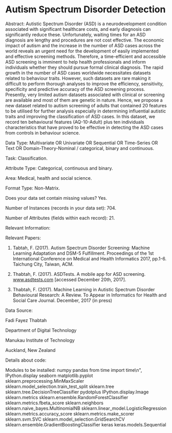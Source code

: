 
# Autism Spectrum Disorder Detection

Abstract: Autistic Spectrum Disorder (ASD) is a neurodevelopment condition associated with significant healthcare costs, and early diagnosis can significantly reduce these. Unfortunately, waiting times for an ASD diagnosis are lengthy and procedures are not cost effective. The economic impact of autism and the increase in the number of ASD cases across the world reveals an urgent need for the development of easily implemented and effective screening methods. Therefore, a time-efficient and accessible ASD screening is imminent to help health professionals and inform individuals whether they should pursue formal clinical diagnosis. The rapid growth in the number of ASD cases worldwide necessitates datasets related to behaviour traits. However, such datasets are rare making it difficult to perform thorough analyses to improve the efficiency, sensitivity, specificity and predictive accuracy of the ASD screening process. Presently, very limited autism datasets associated with clinical or screening are available and most of them are genetic in nature. Hence, we propose a new dataset related to autism screening of adults that contained 20 features to be utilised for further analysis especially in determining influential autistic traits and improving the classification of ASD cases. In this dataset, we record ten behavioural features (AQ-10-Adult) plus ten individuals characteristics that have proved to be effective in detecting the ASD cases from controls in behaviour science.

Data Type: Multivariate OR Univariate OR Sequential OR Time-Series OR Text OR Domain-Theory-Nominal / categorical, binary and continuous.

Task: Classification.

Attribute Type: Categorical, continuous and binary.

Area: Medical, health and social science.

Format Type: Non-Matrix.

Does your data set contain missing values? Yes.

Number of Instances (records in your data set): 704.

Number of Attributes (fields within each record): 21.

Relevant Information:

Relevant Papers:

1. Tabtah, F. (2017). Autism Spectrum Disorder Screening: Machine Learning Adaptation and DSM-5 Fulfillment. Proceedings of the 1st International Conference on Medical and Health Informatics 2017, pp.1-6. Taichung City, Taiwan, ACM.

2. Thabtah, F. (2017). ASDTests. A mobile app for ASD screening. www.asdtests.com [accessed December 20th, 2017].

3. Thabtah, F. (2017). Machine Learning in Autistic Spectrum Disorder Behavioural Research: A Review. To Appear in Informatics for Health and Social Care Journal. December, 2017 (in press)

Data Source:

Fadi Fayez Thabtah

  Department of Digital Technology

  Manukau Institute of Technology

  Auckland, New Zealand

  Details about code:

Modules to be installed:
  numpy
  pandas
  from time import time\n",
  IPython.display
  seaborn
  matplotlib.pyplot
  sklearn.preprocessing.MinMaxScaler
  sklearn.model_selection.train_test_split
  sklearn.tree
  sklearn.tree.DecisionTreeClassifier
  pydotplus
  IPython.display.Image
  sklearn.metrics
  sklearn.ensemble.RandomForestClassifier
  sklearn.metrics.fbeta_score
  sklearn.neighbors
  sklearn.naive_bayes.MultinomialNB
  sklearn.linear_model.LogisticRegression
  sklearn.metrics.accuracy_score
  sklearn.metrics.make_scorer
  sklearn.svm.SVC
  sklearn.model_selection.GridSearchCV
  sklearn.ensemble.GradientBoostingClassifier
  keras
  keras.models.Sequential
